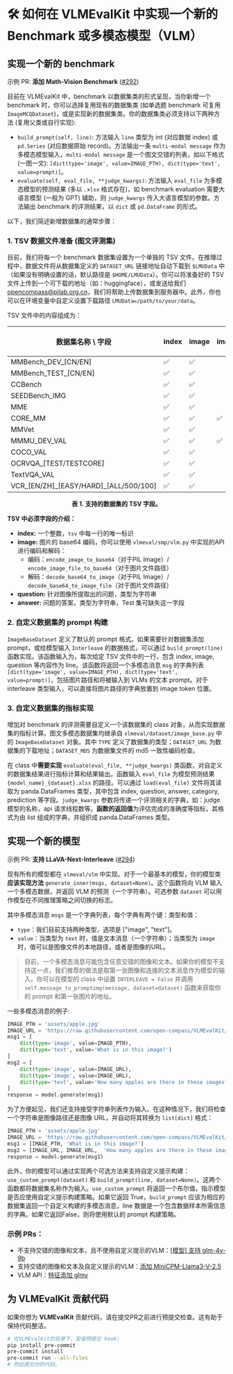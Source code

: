 # 🛠️ 如何在 VLMEvalKit 中实现一个新的 Benchmark 或多模态模型（VLM）

## 实现一个新的 benchmark

示例 PR: **添加 Math-Vision Benchmark** ([#292](https://github.com/open-compass/VLMEvalKit/pull/292/files))

目前在 VLMEvalKit 中，benchmark 以数据集类的形式呈现，当你新增一个 benchmark 时，你可以选择复用现有的数据集类 (如单选题 benchmark 可复用 `ImageMCQDataset`)，或是实现新的数据集类。你的数据集类必须支持以下两种方法 (复用父类或自行实现):

- `build_prompt(self, line)`: 方法输入 `line` 类型为 int (对应数据 index) 或 `pd.Series` (对应数据原始 record)。方法输出一条 `multi-modal message` 作为多模态模型输入，`multi-modal message` 是一个图文交错的列表，如以下格式 (一图一文): `[dict(type='image', value=IMAGE_PTH), dict(type='text', value=prompt)]`。
- `evaluate(self, eval_file, **judge_kwargs)`: 方法输入 `eval_file` 为多模态模型的预测结果 (多以 `.xlsx` 格式存在)，如 benchmark evaluation 需要大语言模型 (一般为 GPT) 辅助，则 `judge_kwargs` 传入大语言模型的参数。方法输出 benchmark 的评测结果，以 `dict` 或 `pd.DataFrame` 的形式。

以下，我们简述新增数据集的通常步骤：

### 1. TSV 数据文件准备 (图文评测集)

目前，我们将每一个 benchmark 数据集设置为一个单独的 TSV 文件。在推理过程中，数据文件将从数据集定义的 `DATASET_URL` 链接地址自动下载到 `$LMUData` 中（如果没有明确设置的话，默认路径是 `$HOME/LMUData`）。你可以将准备好的 TSV 文件上传到一个可下载的地址（如：huggingface），或发送给我们 <opencompass@pjlab.org.cn>，我们将帮助上传数据集到服务器中。此外，你也可以在环境变量中自定义设置下载路径 `LMUData=/path/to/your/data`。

TSV 文件中的内容组成为：

| 数据集名称 \ 字段  | index | image | image_path | question | hint | multi-choice<br>options | answer | category | l2-category | split |
| ---------------------- | ----- | ----- | ---------- | -------- | ---- | ----------------------- | ------ | -------- | ----------- | ----- |
| MMBench_DEV_[CN/EN]    | ✅     | ✅     |            | ✅        | ✅    | ✅                       | ✅      | ✅        | ✅           | ✅     |
| MMBench_TEST_[CN/EN]   | ✅     | ✅     |            | ✅        | ✅    | ✅                       |        | ✅        | ✅           | ✅     |
| CCBench                | ✅     | ✅     |            | ✅        |      | ✅                       | ✅      | ✅        |             |       |
| SEEDBench_IMG          | ✅     | ✅     |            | ✅        |      | ✅                       | ✅      | ✅        |             |       |
| MME                    | ✅     | ✅     |            | ✅        |      |                         | ✅      | ✅        |             |       |
| CORE_MM                | ✅     | ✅     | ✅          | ✅        |      |                         |        | ✅        |             |       |
| MMVet                  | ✅     | ✅     |            | ✅        |      |                         | ✅      | ✅        |             |       |
| MMMU_DEV_VAL           | ✅     | ✅     | ✅          | ✅        |      | ✅                       | ✅      | ✅        | ✅           | ✅     |
| COCO_VAL               | ✅     | ✅     |            |          |      |                         | ✅      |          |             |       |
| OCRVQA_[TEST/TESTCORE] | ✅     | ✅     |            | ✅        |      |                         | ✅      |          |             |       |
| TextVQA_VAL            | ✅     | ✅     |            | ✅        |      |                         | ✅      |          |             |       |
| VCR_[EN/ZH]\_[EASY/HARD]_[ALL/500/100]            | ✅     | ✅     |            | ✅        |      |                         | ✅      |          |             |       |

<div align="center"><b>表 1. 支持的数据集的 TSV 字段。</b></div>

**TSV 中必须字段的介绍：**

- **index:** 一个整数，`tsv` 中每一行的唯一标识
- **image:** 图片的 base64 编码，你可以使用 `vlmeval/smp/vlm.py` 中实现的API进行编码和解码：
    - 编码：`encode_image_to_base64`（对于PIL Image）/ `encode_image_file_to_base64`（对于图片文件路径）
    - 解码：`decode_base64_to_image`（对于PIL Image）/ `decode_base64_to_image_file`（对于图片文件路径）
- **question:** 针对图像所提取出的问题，类型为字符串
- **answer:** 问题的答案，类型为字符串，Test 集可缺失这一字段

### 2. 自定义数据集的 prompt 构建

`ImageBaseDataset` 定义了默认的 prompt 格式。如果需要针对数据集添加 prompt，或给模型输入 `Interleave` 的数据格式，可以通过 `build_prompt(line)` 函数实现。该函数输入为，每次给定 TSV 文件中的一行，包含 index, image, question 等内容作为 line。该函数将返回一个多模态消息 `msg` 的字典列表 `[dict(type='image', value=IMAGE_PTH), dict(type='text', value=prompt)]`，包括图片路径和将被输入到 VLMs 的文本 prompt。对于 interleave 类型输入，可以直接将图片路径的字典放置到 image token 位置。

### 3. 自定义数据集的指标实现

增加对 benchmark 的评测需要自定义一个该数据集的 class 对象，从而实现数据集的指标计算。图文多模态数据集均继承自 `vlmeval/dataset/image_base.py` 中的 `ImageBaseDataset` 对象。其中 `TYPE` 定义了数据集的类型；`DATASET_URL` 为数据集的下载地址；`DATASET_MD5` 为数据集文件的 md5 一致性编码检查。

在 class 中**需要实现** `evaluate(eval_file, **judge_kwargs)` 类函数，对自定义的数据集结果进行指标计算和结果输出。函数输入 `eval_file` 为模型预测结果 `{model_name}_{dataset}.xlsx` 的路径。可以通过 `load(eval_file)` 文件将其读取为 panda.DataFrames 类型，其中包含 index, question, answer, category, prediction 等字段。`judge_kwargs` 参数将传递一个评测相关的字典，如：judge 模型的名称，api 请求线程数等。**函数的返回值**为评估完成的准确度等指标，其格式为由 list 组成的字典，并组织成 panda.DataFrames 类型。

## 实现一个新的模型

示例 PR: **支持 LLaVA-Next-Interleave** ([#294](https://github.com/open-compass/VLMEvalKit/pull/294))

现有所有的模型都在 `vlmeval/vlm` 中实现。对于一个最基本的模型，你的模型类**应该实现方法** `generate_inner(msgs, dataset=None)`。这个函数将向 VLM 输入一个多模态数据，并返回 VLM 的预测（一个字符串）。可选参数 `dataset` 可以用作模型在不同推理策略之间切换的标志。

其中多模态消息 `msgs` 是一个字典列表，每个字典有两个键：类型和值：
- `type`：我们目前支持两种类型，选项是 ["image", "text"]。
- `value`：当类型为 `text` 时，值是文本消息（一个字符串）；当类型为 `image` 时，值可以是图像文件的本地路径，或者是图像的URL。

> 目前，一个多模态消息可能包含任意交错的图像和文本。如果你的模型不支持这一点，我们推荐的做法是取第一张图像和连接的文本消息作为模型的输入。你可以在模型的 class 中设置 `INTERLEAVE = False` 并调用 `self.message_to_promptimg(message, dataset=dataset)` 函数来获取你的 prompt 和第一张图片的地址。

一些多模态消息的例子:

```python
IMAGE_PTH = 'assets/apple.jpg'
IMAGE_URL = 'https://raw.githubusercontent.com/open-compass/VLMEvalKit/main/assets/apple.jpg'
msg1 = [
    dict(type='image', value=IMAGE_PTH),
    dict(type='text', value='What is in this image?')
]
msg2 = [
    dict(type='image', value=IMAGE_URL),
    dict(type='image', value=IMAGE_URL),
    dict(type='text', value='How many apples are there in these images?')
]
response = model.generate(msg1)
```

为了方便起见，我们还支持接受字符串列表作为输入。在这种情况下，我们将检查一个字符串是图像路径还是图像 URL，并自动将其转换为 `list[dict]` 格式：

```python
IMAGE_PTH = 'assets/apple.jpg'
IMAGE_URL = 'https://raw.githubusercontent.com/open-compass/VLMEvalKit/main/assets/apple.jpg'
msg1 = [IMAGE_PTH, 'What is in this image?']
msg2 = [IMAGE_URL, IMAGE_URL,  'How many apples are there in these images?']
response = model.generate(msg1)
```

此外，你的模型可以通过实现两个可选方法来支持自定义提示构建：`use_custom_prompt(dataset)` 和 `build_prompt(line, dataset=None)`。这两个函数都将数据集名称作为输入。`use_custom_prompt` 将返回一个布尔值，指示模型是否应使用自定义提示构建策略。如果它返回 True，`build_prompt` 应该为相应的数据集返回一个自定义构建的多模态消息，line 数据是一个包含数据样本所需信息的字典。如果它返回False，则将使用默认的 prompt 构建策略。

### 示例 PRs：

- 不支持交错的图像和文本，且不使用自定义提示的VLM：[[模型] 支持 glm-4v-9b](https://github.com/open-compass/VLMEvalKit/pull/221)
- 支持交错的图像和文本及自定义提示的VLM：[添加 MiniCPM-Llama3-V-2.5](https://github.com/open-compass/VLMEvalKit/pull/205)
- VLM API：[特征添加 glmv](https://github.com/open-compass/VLMEvalKit/pull/201)

## 为 VLMEvalKit 贡献代码

如果你想为 **VLMEvalKit** 贡献代码，请在提交PR之前进行预提交检查。这有助于保持代码整洁。

```bash
# 在VLMEvalKit的目录下，安装预提交 hook:
pip install pre-commit
pre-commit install
pre-commit run --all-files
# 然后提交你的代码。
```
